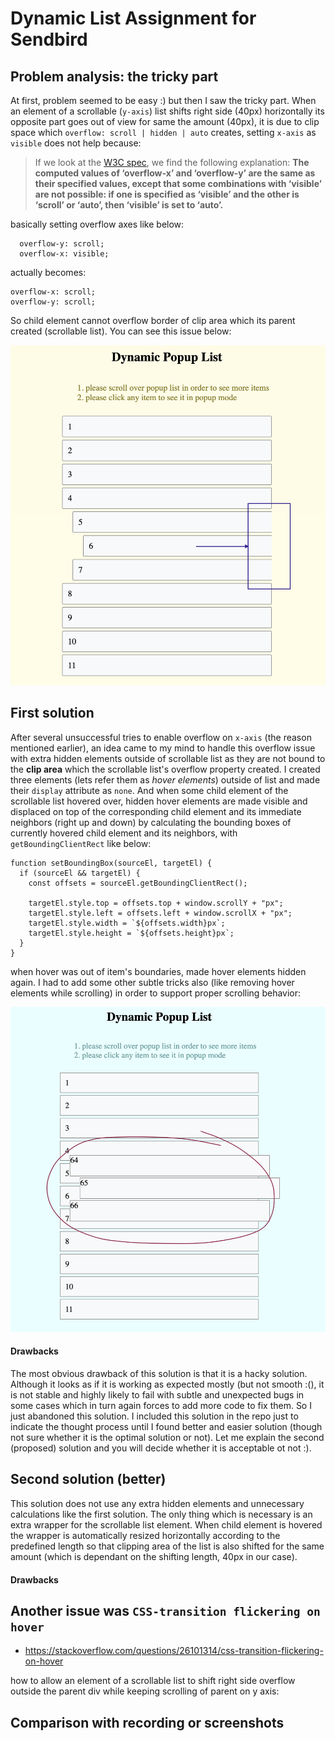 # Dynamic List Assignment for Sendbird

## Problem analysis: the tricky part

At first, problem seemed to be easy :) but then I saw the tricky part. When an element of a scrollable (`y-axis`) list shifts right side (40px) horizontally its opposite part goes out of view for same the amount (40px), it is due to clip space which `overflow: scroll | hidden | auto` creates, setting `x-axis` as `visible` does not help because:

> If we look at the [W3C spec](https://www.w3.org/TR/css-box-3/#overflow-x), we find the following explanation:
> **The computed values of ‘overflow-x’ and ‘overflow-y’ are the same as their specified values, except that some combinations with ‘visible’ are not possible: if one is specified as ‘visible’ and the other is ‘scroll’ or ‘auto’, then ‘visible’ is set to ‘auto’.**

basically setting overflow axes like below:

```
  overflow-y: scroll;
  overflow-x: visible;
```

actually becomes:

```
overflow-x: scroll;
overflow-y: scroll;
```

So child element cannot overflow border of clip area which its parent created (scrollable list). You can see this issue below:

![overflow issue](/assets/img/x-axe-overflow-issue.png)

## First solution

After several unsuccessful tries to enable overflow on `x-axis` (the reason mentioned earlier), an idea came to my mind to handle this overflow issue with extra hidden elements outside of scrollable list as they are not bound to the **clip area** which the scrollable list's overflow property created. I created three elements (lets refer them as _hover elements_) outside of list and made their `display` attribute as `none`. And when some child element of the scrollable list hovered over, hidden hover elements are made visible and displaced on top of the corresponding child element and its immediate neighbors (right up and down) by calculating the bounding boxes of currently hovered child element and its neighbors, with `getBoundingClientRect` like below:

```
function setBoundingBox(sourceEl, targetEl) {
  if (sourceEl && targetEl) {
    const offsets = sourceEl.getBoundingClientRect();

    targetEl.style.top = offsets.top + window.scrollY + "px";
    targetEl.style.left = offsets.left + window.scrollX + "px";
    targetEl.style.width = `${offsets.width}px`;
    targetEl.style.height = `${offsets.height}px`;
  }
}
```

when hover was out of item's boundaries, made hover elements hidden again. I had to add some other subtle tricks also (like removing hover elements while scrolling) in order to support proper scrolling behavior:

![overflow issue](/assets/img/scroll-issue.png)

#### Drawbacks

The most obvious drawback of this solution is that it is a hacky solution. Although it looks as if it is working as expected mostly (but not smooth :(), it is not stable and highly likely to fail with subtle and unexpected bugs in some cases which in turn again forces to add more code to fix them. So I just abandoned this solution. I included this solution in the repo just to indicate the thought process until I found better and easier solution (though not sure whether it is the optimal solution or not). Let me explain the second (proposed) solution and you will decide whether it is acceptable ot not :).

## Second solution (better)

This solution does not use any extra hidden elements and unnecessary calculations like the first solution. The only thing which is necessary is an extra wrapper for the scrollable list element. When child element is hovered the wrapper is automatically resized horizontally according to the predefined length so that clipping area of the list is also shifted for the same amount (which is dependant on the shifting length, 40px in our case).

#### Drawbacks

## Another issue was `CSS-transition flickering on hover`

- https://stackoverflow.com/questions/26101314/css-transition-flickering-on-hover

how to allow an element of a scrollable list to shift right side overflow outside the parent div while keeping scrolling of parent on y axis:

## Comparison with recording or screenshots
